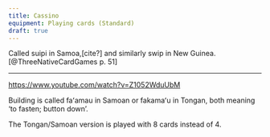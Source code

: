 ```yaml
---
title: Cassino
equipment: Playing cards (Standard)
draft: true
---
```


Called <span lang="sm">suipi</span> in Samoa,[cite?] and similarly <span lang="tpi">swip</span> in New Guinea.[@ThreeNativeCardGames p. 51]

---

https://www.youtube.com/watch?v=Z1052WduUbM

Building is called <span lang="sm">faʻamau</span> in Samoan or <span lang="to">fakamaʻu</span> in Tongan, both meaning ‘to fasten; button down’.

The Tongan/Samoan version is played with 8 cards instead of 4.
